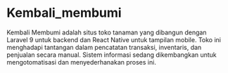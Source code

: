 # Kembali_membumi
Kembali Membumi adalah situs toko tanaman yang dibangun dengan Laravel 9 untuk backend dan React Native untuk tampilan mobile. Toko ini menghadapi tantangan dalam pencatatan transaksi, inventaris, dan penjualan secara manual. Sistem informasi sedang dikembangkan untuk mengotomatisasi dan menyederhanakan proses ini.
